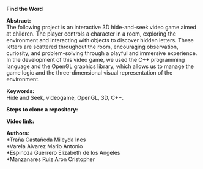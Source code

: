 **Find the Word**

**Abstract:**   
The following project is an interactive 3D hide-and-seek video game aimed at children. The player controls a character in a room, exploring the environment and interacting with objects to discover hidden letters. These letters are scattered throughout the room, encouraging observation, curiosity, and problem-solving through a playful and immersive experience. In the development of 
this video game, we used the C++ programming language and the OpenGL graphics library, which allows us to manage the game logic and the three-dimensional visual representation of the environment.    

    

**Keywords:**  
Hide and Seek, videogame, OpenGL, 3D, C++. 

**Steps to clone a repository:** 


**Video link:**
  
**Authors:**  
*Traña Castañeda Mileyda Ines  
*Varela Alvarez Mario Antonio   
*Espinoza Guerrero Elizabeth de los Angeles    
*Manzanares Ruiz Aron Cristopher 
